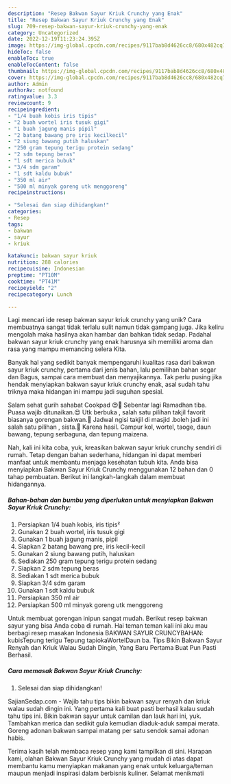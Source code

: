 ```yaml
---
description: "Resep Bakwan Sayur Kriuk Crunchy yang Enak"
title: "Resep Bakwan Sayur Kriuk Crunchy yang Enak"
slug: 709-resep-bakwan-sayur-kriuk-crunchy-yang-enak
category: Uncategorized
date: 2022-12-19T11:23:24.395Z
image: https://img-global.cpcdn.com/recipes/9117bab8d4626cc8/680x482cq70/bakwan-sayur-kriuk-crunchy-foto-resep-utama.jpg
hideToc: false
enableToc: true
enableTocContent: false
thumbnail: https://img-global.cpcdn.com/recipes/9117bab8d4626cc8/680x482cq70/bakwan-sayur-kriuk-crunchy-foto-resep-utama.jpg
cover: https://img-global.cpcdn.com/recipes/9117bab8d4626cc8/680x482cq70/bakwan-sayur-kriuk-crunchy-foto-resep-utama.jpg
author: Admin
authorAv: notfound
ratingvalue: 3.3
reviewcount: 9
recipeingredient:
- "1/4 buah kobis iris tipis"
- "2 buah wortel iris tusuk gigi"
- "1 buah jagung manis pipil"
- "2 batang bawang pre iris kecilkecil"
- "2 siung bawang putih haluskan"
- "250 gram tepung terigu protein sedang"
- "2 sdm tepung beras"
- "1 sdt merica bubuk"
- "3/4 sdm garam"
- "1 sdt kaldu bubuk"
- "350 ml air"
- "500 ml minyak goreng utk menggoreng"
recipeinstructions:

- "Selesai dan siap dihidangkan!"
categories:
- Resep
tags:
- bakwan
- sayur
- kriuk

katakunci: bakwan sayur kriuk 
nutrition: 288 calories
recipecuisine: Indonesian
preptime: "PT10M"
cooktime: "PT41M"
recipeyield: "2"
recipecategory: Lunch

---
```





Lagi mencari ide resep bakwan sayur kriuk crunchy yang unik? Cara membuatnya sangat tidak terlalu sulit namun tidak gampang juga. Jika keliru mengolah maka hasilnya akan hambar dan bahkan tidak sedap. Padahal bakwan sayur kriuk crunchy yang enak harusnya sih memiliki aroma dan rasa yang mampu memancing selera Kita.





Banyak hal yang sedikit banyak mempengaruhi kualitas rasa dari bakwan sayur kriuk crunchy, pertama dari jenis bahan, lalu pemilihan bahan segar dan Bagus, sampai cara membuat dan menyajikannya. Tak perlu pusing jika hendak menyiapkan bakwan sayur kriuk crunchy enak,      asal sudah tahu triknya maka hidangan ini mampu jadi suguhan spesial.














Salam sehat gurih sahabat Cookpad 😍🙏 Sebentar lagi Ramadhan tiba. Puasa wajib ditunaikan.😍 Utk berbuka , salah satu pilihan takjil favorit biasanya gorengan bakwan.🍢 Jadwal ngisi takjil di masjid .boleh jadi ini salah satu pilihan , sista.🤩 Karena hasil. Campur kol, wortel, taoge, daun bawang, tepung serbaguna, dan tepung maizena.






Nah, kali ini kita coba, yuk, kreasikan bakwan sayur kriuk crunchy sendiri di rumah. Tetap dengan bahan sederhana, hidangan ini dapat memberi manfaat untuk membantu menjaga kesehatan tubuh kita. Anda bisa menyiapkan Bakwan Sayur Kriuk Crunchy menggunakan 12 bahan dan 0 tahap pembuatan. Berikut ini langkah-langkah dalam membuat hidangannya.

<!--inarticleads1-->

##### Bahan-bahan dan bumbu yang diperlukan untuk menyiapkan Bakwan Sayur Kriuk Crunchy:

1. Persiapkan 1/4 buah kobis, iris tipis²
1. Gunakan 2 buah wortel, iris tusuk gigi
1. Gunakan 1 buah jagung manis, pipil
1. Siapkan 2 batang bawang pre, iris kecil-kecil
1. Gunakan 2 siung bawang putih, haluskan
1. Sediakan 250 gram tepung terigu protein sedang
1. Siapkan 2 sdm tepung beras
1. Sediakan 1 sdt merica bubuk
1. Siapkan 3/4 sdm garam
1. Gunakan 1 sdt kaldu bubuk
1. Persiapkan 350 ml air
1. Persiapkan 500 ml minyak goreng utk menggoreng


Untuk membuat gorengan inipun sangat mudah. Berikut resep bakwan sayur yang bisa Anda coba di rumah. Hai teman teman kali ini aku mau berbagi resep masakan Indonesia BAKWAN SAYUR CRUNCYBAHAN: kubisTepung terigu Tepung tapiokaWortelDaun ba. Tips Bikin Bakwan Sayur Renyah dan Kriuk Walau Sudah Dingin, Yang Baru Pertama Buat Pun Pasti Berhasil. 

<!--inarticleads2-->

##### Cara memasak Bakwan Sayur Kriuk Crunchy:


1. Selesai dan siap dihidangkan!

SajianSedap.com - Wajib tahu tips bikin bakwan sayur renyah dan kriuk walau sudah dingin ini. Yang pertama kali buat pasti berhasil kalau sudah tahu tips ini. Bikin bakwan sayur untuk camilan dan lauk hari ini, yuk. Tambahkan merica dan sedikit gula kemudian diaduk-aduk sampai merata. Goreng adonan bakwan sampai matang per satu sendok samai adonan habis. 

Terima kasih telah membaca resep yang kami tampilkan di sini. Harapan kami, olahan Bakwan Sayur Kriuk Crunchy yang mudah di atas dapat membantu kamu menyiapkan makanan yang enak untuk keluarga/teman maupun menjadi inspirasi dalam berbisnis kuliner. Selamat menikmati
